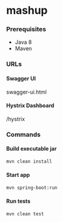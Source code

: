 # mashup

### Prerequisites ##
- Java 8
- Maven

### URLs
#### Swagger UI
swagger-ui.html
#### Hystrix Dashboard
/hystrix

### Commands

#### Build executable jar 
```sh
mvn clean install
```

#### Start app
```sh
mvn spring-boot:run
```

#### Run tests
```sh
mvn clean test
```
